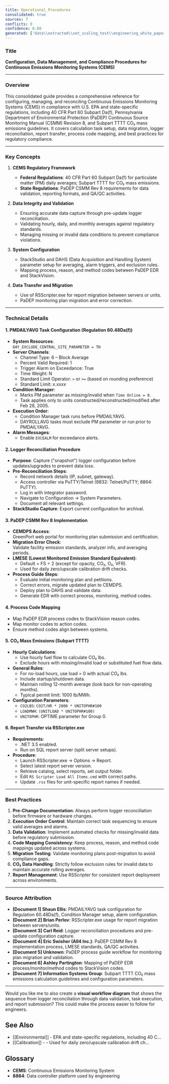 ```yaml
---
title: Operational_Procedures
consolidated: true
sources: 7
conflicts: 0
confidence: 0.80
generated: ['data\\extracted\\set_scaling_test\\engineering_white_papers_WhitePapers_Calculations_ConfigurePMDAILYAVGProcessNowTaskforRegulation6048Dafdocx_3992f4be.md', 'data\\extracted\\set_scaling_test\\engineering_white_papers_WhitePapers_CopyReportsrsscripter_RSScripterProceduredocx_b431424a.md', 'data\\extracted\\set_scaling_test\\engineering_white_papers_WhitePapers_LoggerReconciliation_ProcessforEngineeringLoggerReconciliationsMay2019docx_9734c828.md', 'data\\extracted\\set_scaling_test\\engineering_white_papers_WhitePapers_PADEPRev8_ExternalDOC-csmm_8_implementation___lesson_learned_standardspdf_2143f765.md', 'data\\extracted\\set_scaling_test\\engineering_white_papers_WhitePapers_PADEPRev8_PaDEPProcessGuidexlsx_e36a4dcc.md', 'data\\extracted\\set_scaling_test\\engineering_white_papers_WhitePapers_PADEPRev8_ProcessCodesforPaDEPEDRmaptoReasonCodesinStackVisionasdodocx_117b25f1.md', 'data\\extracted\\set_scaling_test\\engineering_white_papers_WhitePapers_Regulations_SubpartTTTT-CO2MassEmissions12MonthAverageGuidelinesRev11-01-21pdf_91bcb2f5.md']  # This would be a timestamp
---
```


### Title
**Configuration, Data Management, and Compliance Procedures for Continuous Emissions Monitoring Systems (CEMS)**

---

### Overview
This consolidated guide provides a comprehensive reference for configuring, managing, and reconciling Continuous Emissions Monitoring Systems (CEMS) in compliance with U.S. EPA and state-specific regulations, including 40 CFR Part 60 Subpart Da(f), Pennsylvania Department of Environmental Protection (PaDEP) Continuous Source Monitoring Manual (CSMM) Revision 8, and Subpart TTTT CO₂ mass emissions guidelines. It covers calculation task setup, data migration, logger reconciliation, report transfer, process code mapping, and best practices for regulatory compliance.

---

### Key Concepts

1. **CEMS Regulatory Framework**
   - **Federal Regulations**: 40 CFR Part 60 Subpart Da(f) for particulate matter (PM) daily averages; Subpart TTTT for CO₂ mass emissions.
   - **State Regulations**: PaDEP CSMM Rev 8 requirements for data validation, reporting formats, and QA/QC activities.
   
2. **Data Integrity and Validation**
   - Ensuring accurate data capture through pre-update logger reconciliation.
   - Validating hourly, daily, and monthly averages against regulatory standards.
   - Managing missing or invalid data conditions to prevent compliance violations.

3. **System Configuration**
   - StackStudio and DAHS (Data Acquisition and Handling System) parameter setup for averaging, alarm triggers, and exclusion rules.
   - Mapping process, reason, and method codes between PaDEP EDR and StackVision.

4. **Data Transfer and Migration**
   - Use of RSScripter.exe for report migration between servers or units.
   - PaDEP monitoring plan migration and error correction.

---

### Technical Details

#### 1. PMDAILYAVG Task Configuration (Regulation 60.48Da(f))
- **System Resources**:  
  `DAY_EXCLUDE_CENTRAL_SITE_PARAMETER = TH`
- **Server Channels**:  
  - Channel Type: 6 – Block Average  
  - Percent Valid Required: 1  
  - Trigger Alarm on Exceedance: True  
  - Time Weight: N  
  - Standard Limit Operator: `>` or `>=` (based on rounding preference)  
  - Standard Limit: *x.xxxx*
- **Condition Manager**:  
  - Marks PM parameter as missing/invalid when `Time Online = 0`.  
  - Task applies only to units constructed/reconstructed/modified after Feb 28, 2005.
- **Execution Order**:  
  - Condition Manager task runs before PMDAILYAVG.  
  - DAYROLLAVG tasks must exclude PM parameter or run prior to PMDAILYAVG.
- **Alarm Messages**:  
  - Enable `EXCEALM` for exceedance alerts.

#### 2. Logger Reconciliation Procedure
- **Purpose**: Capture ("snapshot") logger configuration before updates/upgrades to prevent data loss.
- **Pre-Reconciliation Steps**:
  - Record network details (IP, subnet, gateway).
  - Access controller via PuTTY/Telnet (8832: Telnet/PuTTY; 8864: PuTTY).
  - Log in with integrator password.
  - Navigate to Configuration → System Parameters.
  - Document all relevant settings.
- **StackStudio Capture**: Export current configuration for archival.

#### 3. PaDEP CSMM Rev 8 Implementation
- **CEMDPS Access**:  
  GreenPort web portal for monitoring plan submission and certification.
- **Migration Error Check**:  
  Validate facility emission standards, analyzer info, and averaging periods.
- **LMESE (Lowest Monitored Emission Standard Equivalent)**:
  - Default = FS ÷ 2 (except for opacity, CO₂, O₂, VFR).
  - Used for daily zero/upscale calibration drift checks.
- **Process Guide Steps**:
  - Evaluate initial monitoring plan and petitions.
  - Correct errors, migrate updated plan to CEMDPS.
  - Deploy plan to DAHS and validate data.
  - Generate EDR with correct process, monitoring, method codes.

#### 4. Process Code Mapping
- Map PaDEP EDR process codes to StackVision reason codes.
- Map monitor codes to action codes.
- Ensure method codes align between systems.

#### 5. CO₂ Mass Emissions (Subpart TTTT)
- **Hourly Calculations**:
  - Use hourly fuel flow to calculate CO₂ lbs.
  - Exclude hours with missing/invalid load or substituted fuel flow data.
- **General Rules**:
  - For no-load hours, use load = 0 with actual CO₂ lbs.
  - Include startup/shutdown data.
  - Maintain rolling 12-month average (look back for non-operating months).
  - Typical permit limit: 1000 lb/MWh.
- **Configuration Parameters**:
  - `CO2LBS`: `CO2T/HR * 2000 * UNITOPHR#100`
  - `LOADMWH`: `(UNITLOAD * UNITOPHR#100)`
  - `UNITOPHR`: OPTIME parameter for Group 0.

#### 6. Report Transfer via RSScripter.exe
- **Requirements**:
  - .NET 3.5 enabled.
  - Run on SQL report server (split server setups).
- **Procedure**:
  - Launch RSScripter.exe → Options → Report.
  - Select latest report server version.
  - Retrieve catalog, select reports, set output folder.
  - Edit `RS Scripter Load All Items.cmd` with correct paths.
  - Update `.rss` files for unit-specific report names if needed.

---

### Best Practices

1. **Pre-Change Documentation**: Always perform logger reconciliation before firmware or hardware changes.
2. **Execution Order Control**: Maintain correct task sequencing to ensure valid averages and alarms.
3. **Data Validation**: Implement automated checks for missing/invalid data before regulatory submission.
4. **Code Mapping Consistency**: Keep process, reason, and method code mappings updated across systems.
5. **Migration Testing**: Validate monitoring plans post-migration to avoid compliance gaps.
6. **CO₂ Data Handling**: Strictly follow exclusion rules for invalid data to maintain accurate rolling averages.
7. **Report Management**: Use RSScripter for consistent report deployment across environments.

---

### Source Attribution
- **[Document 1] Shaun Ellis**: PMDAILYAVG task configuration for Regulation 60.48Da(f), Condition Manager setup, alarm configuration.
- **[Document 2] Brian Perlov**: RSScripter.exe usage for report migration between servers/units.
- **[Document 3] Carl Reid**: Logger reconciliation procedures and pre-update configuration capture.
- **[Document 4] Eric Swisher (All4 Inc.)**: PaDEP CSMM Rev 8 implementation process, LMESE standards, QA/QC activities.
- **[Document 5] Unknown**: PaDEP process guide workflow for monitoring plan migration and validation.
- **[Document 6] Ashley Partington**: Mapping of PaDEP EDR process/monitor/method codes to StackVision codes.
- **[Document 7] Information Systems Group**: Subpart TTTT CO₂ mass emissions calculation guidelines and configuration parameters.

---

Would you like me to also create a **visual workflow diagram** that shows the sequence from logger reconciliation through data validation, task execution, and report submission? This could make the process easier to follow for engineers.

## See Also

- [[Environmental]] - EPA and state-specific regulations, including 40 C...
- [[Calibration]] - - Used for daily zero/upscale calibration drift ch...


## Glossary

- **CEMS**: Continuous Emissions Monitoring System
- **8864**: Data controller platform used by engineering

